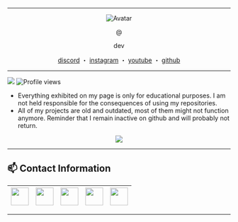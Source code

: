 ------
<p align="center">  
  <img src="https://i.imgur.com/ikfuVtF.gif" alt="Avatar">
</p>
<p align="center">
    @ 
<p align="center">
dev
<p align="center">
</p>
<p align="center">
<a href="https://discord.com/users/197524745930014721">discord</a>
    ・
    <a href="https://www.instagram.com//">instagram</a>
    ・
    <a href="https://www.youtube.com/channel/">youtube</a>
    ・
    <a href="https://github.com/">github</a>
</p>

<p align="center">  

-----
![](https://visitor-badge.glitch.me/badge?page_id=kazion1337.kazion1337) 
![Profile views](https://gpvc.arturio.dev/kazion1337?v=3)
  
  - Everything exhibited on my page is only for educational purposes. I am not held responsible for the consequences of using my repositories.
  - All of my projects are old and outdated, most of them might not function anymore. Reminder that I remain inactive on github and will probably not return.

<p align="center"> 
<img src ="https://lanyard-profile-readme.vercel.app/api/197524745930014721">
</p>

-----

## 📫 Contact Information
<a href="https://www.instagram.com//"><img src="https://cdn4.iconfinder.com/data/icons/social-media-logos-6/512/62-instagram-256.png" width="40"></a>|<a href="https://twitter.com/"><img src="https://cdn2.iconfinder.com/data/icons/social-media-2285/512/1_Twitter3_colored_svg-128.png" width="40"></a>|<a href="https://www.youtube.com/channel/"><img src="https://cdn2.iconfinder.com/data/icons/social-media-icon-set-6/94/youtube-256.png" width="40"></a>|<a href="https://discord.gg/dreams"><img src="https://cdn0.iconfinder.com/data/icons/free-social-media-set/24/discord-512.png" width="40"></a>|<a href="mailto:kazion@fbi.ac"><img src="https://image.flaticon.com/icons/svg/281/281769.svg" width="40"></a>|
|--|--|--|--|--| 

-----
